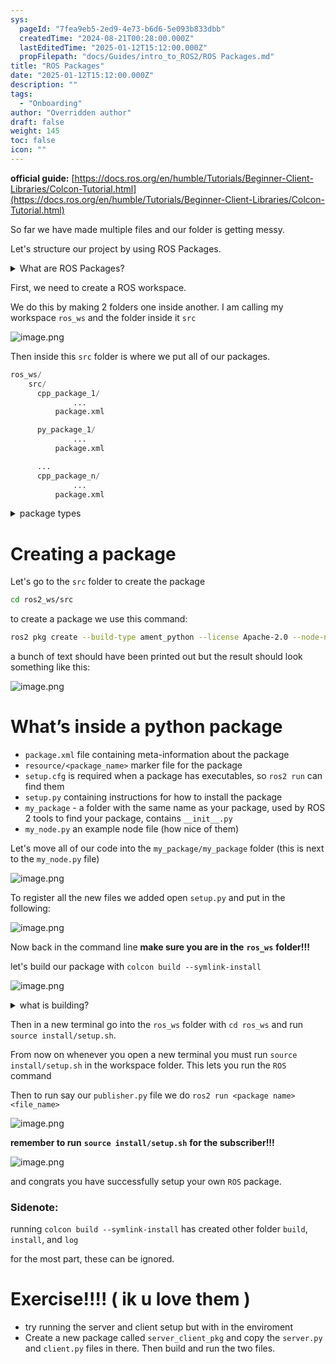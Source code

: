 ```yaml
---
sys:
  pageId: "7fea9eb5-2ed9-4e73-b6d6-5e093b833dbb"
  createdTime: "2024-08-21T00:28:00.000Z"
  lastEditedTime: "2025-01-12T15:12:00.000Z"
  propFilepath: "docs/Guides/intro_to_ROS2/ROS Packages.md"
title: "ROS Packages"
date: "2025-01-12T15:12:00.000Z"
description: ""
tags:
  - "Onboarding"
author: "Overridden author"
draft: false
weight: 145
toc: false
icon: ""
---
```


**official guide:** [https://docs.ros.org/en/humble/Tutorials/Beginner-Client-Libraries/Colcon-Tutorial.html](https://docs.ros.org/en/humble/Tutorials/Beginner-Client-Libraries/Colcon-Tutorial.html)

So far we have made multiple files and our folder is getting messy.

Let's structure our project by using ROS Packages.

<details>

<summary>What are ROS Packages?</summary>

ROS Packages are, as the name implies, packages of code that are highly sharable between ROS developers.

They consist of a folder, `package.xml` file, and source code

```python
      cpp_package_1/
		      ... imagine much code files here ..
          package.xml
```

</details>

First, we need to create a ROS workspace.

We do this by making 2 folders one inside another. I am calling my workspace `ros_ws` and the folder inside it `src`

![image.png](https://prod-files-secure.s3.us-west-2.amazonaws.com/d518164a-d88e-44d1-a4ee-3adb3bd8bce0/70706947-fd18-4537-a67b-e12946812d31/image.png?X-Amz-Algorithm=AWS4-HMAC-SHA256&X-Amz-Content-Sha256=UNSIGNED-PAYLOAD&X-Amz-Credential=ASIAZI2LB466TOIFOCMY%2F20250623%2Fus-west-2%2Fs3%2Faws4_request&X-Amz-Date=20250623T101030Z&X-Amz-Expires=3600&X-Amz-Security-Token=IQoJb3JpZ2luX2VjEBgaCXVzLXdlc3QtMiJIMEYCIQCGm4zmz1P0RdGAzbvy%2FQ5Xp9Ai9uMGGUzljeYpYkvHYAIhAOyCM2fmGBBQLWfdM12iZSGNTwD8lfMfaC%2B9pY6%2Fe3IeKv8DCBEQABoMNjM3NDIzMTgzODA1Igxloy4Nk3XUBSSfYFEq3AOYriS2WkpZ3nQWjsGSb6RrUcm%2FeOIrgOW2ikXMEQlAp9f7cNY1YR1%2Fv1LW35cfdu3BVV5n%2FuLLGdKA6mlb5uZAqhP8JC3rUfjeTooNyL95OD4%2B0UNBzlwphQ%2BB5ymYbPcpgZ7xuufeR2cEwfSylSN24bobNGcPRUXh9VH6JE3YYCv9YCA5aQaatKs1gj26j%2FqPSM6czRHBo5XvUz1lasoozXNx4viBAvWygIx3fS7UlucrXhzCWAD0xmjIC7ayawktKH30hUUaG%2BfOtKRC5H2LD01ohuPwjB82dXqC4OH3JKYmuIC5sQeEUC58jYguyXqf8N23tIskXoNq8hsvcYMC6ZkH%2BZaB%2FuhaGWwwY2hHJi3u%2Fj6uzF9mkoSy9sAEG2YZPTs127kkGfc5vELPrKOfZ%2BjmwmaVKZLlZB0WrWuIlLV5WSxsKYAg%2BFNZhcg7Ovc2OJP1LQaQMedWIpl0KamwQIqMD4Fs1X%2BJfb2pMlRqChyP3QmMwKIsRyZIimlaS3sbDi6h7gEcJRNq3%2B78gCT9oYZDbTYW3319NWZG99wn2TDKgT%2BKDYyQoEKzOJsEJe%2F%2F0HGWbeu19pLoX90G412N1Nej37pkzKyDWyr%2FZ1EmOcRoR4qq4Guh2tqz3DDsieTCBjqkAeSVHbRoRk51EvgPipC4J3N1lFeWsrtJAhca7iSY1yvup6kM3N31aRSMYqJilcaJnFwn5GJa2ZuBQfgsCEVknpgggmlg3PuSBAZeEOJUdxa7Qt%2Bt9euHiB2%2BnGP3%2Bh%2FfzW5L%2F40r7in%2B795SqDXcij%2BAgzwqAPonq8XsLyV1dSRV1eXeHdn0Qok%2Bh%2BwG%2FYw4FZSraZ7igmTAziviRklGD4D5%2BZql&X-Amz-Signature=9c41f8aa631d9c919553e7895ad3dff2e7c3bd9e7a3d342f3b39d5004e77fab3&X-Amz-SignedHeaders=host&x-amz-checksum-mode=ENABLED&x-id=GetObject)

Then inside this `src` folder is where we put all of our packages.

```python
ros_ws/
    src/
      cpp_package_1/
		      ...
          package.xml

      py_package_1/
		      ...
          package.xml

      ...
      cpp_package_n/
		      ...
          package.xml

```

<details>

<summary>package types</summary>

packages can be either `C++` or python.

the intern file structure is different for each but for this guide we will stick to creating python packages

</details>

# Creating a package

Let's go to the `src` folder to create the package

```bash
cd ros2_ws/src
```

to create a package we use this command:

```bash
ros2 pkg create --build-type ament_python --license Apache-2.0 --node-name my_node my_package
```

a bunch of text should have been printed out but the result should look something like this:

![image.png](https://prod-files-secure.s3.us-west-2.amazonaws.com/d518164a-d88e-44d1-a4ee-3adb3bd8bce0/e6cf1e3f-8512-4a3e-b131-079f800bf3e8/image.png?X-Amz-Algorithm=AWS4-HMAC-SHA256&X-Amz-Content-Sha256=UNSIGNED-PAYLOAD&X-Amz-Credential=ASIAZI2LB466TOIFOCMY%2F20250623%2Fus-west-2%2Fs3%2Faws4_request&X-Amz-Date=20250623T101030Z&X-Amz-Expires=3600&X-Amz-Security-Token=IQoJb3JpZ2luX2VjEBgaCXVzLXdlc3QtMiJIMEYCIQCGm4zmz1P0RdGAzbvy%2FQ5Xp9Ai9uMGGUzljeYpYkvHYAIhAOyCM2fmGBBQLWfdM12iZSGNTwD8lfMfaC%2B9pY6%2Fe3IeKv8DCBEQABoMNjM3NDIzMTgzODA1Igxloy4Nk3XUBSSfYFEq3AOYriS2WkpZ3nQWjsGSb6RrUcm%2FeOIrgOW2ikXMEQlAp9f7cNY1YR1%2Fv1LW35cfdu3BVV5n%2FuLLGdKA6mlb5uZAqhP8JC3rUfjeTooNyL95OD4%2B0UNBzlwphQ%2BB5ymYbPcpgZ7xuufeR2cEwfSylSN24bobNGcPRUXh9VH6JE3YYCv9YCA5aQaatKs1gj26j%2FqPSM6czRHBo5XvUz1lasoozXNx4viBAvWygIx3fS7UlucrXhzCWAD0xmjIC7ayawktKH30hUUaG%2BfOtKRC5H2LD01ohuPwjB82dXqC4OH3JKYmuIC5sQeEUC58jYguyXqf8N23tIskXoNq8hsvcYMC6ZkH%2BZaB%2FuhaGWwwY2hHJi3u%2Fj6uzF9mkoSy9sAEG2YZPTs127kkGfc5vELPrKOfZ%2BjmwmaVKZLlZB0WrWuIlLV5WSxsKYAg%2BFNZhcg7Ovc2OJP1LQaQMedWIpl0KamwQIqMD4Fs1X%2BJfb2pMlRqChyP3QmMwKIsRyZIimlaS3sbDi6h7gEcJRNq3%2B78gCT9oYZDbTYW3319NWZG99wn2TDKgT%2BKDYyQoEKzOJsEJe%2F%2F0HGWbeu19pLoX90G412N1Nej37pkzKyDWyr%2FZ1EmOcRoR4qq4Guh2tqz3DDsieTCBjqkAeSVHbRoRk51EvgPipC4J3N1lFeWsrtJAhca7iSY1yvup6kM3N31aRSMYqJilcaJnFwn5GJa2ZuBQfgsCEVknpgggmlg3PuSBAZeEOJUdxa7Qt%2Bt9euHiB2%2BnGP3%2Bh%2FfzW5L%2F40r7in%2B795SqDXcij%2BAgzwqAPonq8XsLyV1dSRV1eXeHdn0Qok%2Bh%2BwG%2FYw4FZSraZ7igmTAziviRklGD4D5%2BZql&X-Amz-Signature=457401e9be6b0bbc653b8ba1783372fa9caadf9a25312ac80e20a8645a12bd9b&X-Amz-SignedHeaders=host&x-amz-checksum-mode=ENABLED&x-id=GetObject)

# What’s inside a python package

- `package.xml` file containing meta-information about the package
- `resource/<package_name>` marker file for the package
- `setup.cfg` is required when a package has executables, so `ros2 run` can find them
- `setup.py` containing instructions for how to install the package
- `my_package` - a folder with the same name as your package, used by ROS 2 tools to find your package, contains `__init__.py`
- `my_node.py` an example node file (how nice of them)

Let's move all of our code into the `my_package/my_package` folder (this is next to the `my_node.py` file)

![image.png](https://prod-files-secure.s3.us-west-2.amazonaws.com/d518164a-d88e-44d1-a4ee-3adb3bd8bce0/9ce58f11-0da9-4d3e-b86d-506a9685d378/image.png?X-Amz-Algorithm=AWS4-HMAC-SHA256&X-Amz-Content-Sha256=UNSIGNED-PAYLOAD&X-Amz-Credential=ASIAZI2LB466TOIFOCMY%2F20250623%2Fus-west-2%2Fs3%2Faws4_request&X-Amz-Date=20250623T101030Z&X-Amz-Expires=3600&X-Amz-Security-Token=IQoJb3JpZ2luX2VjEBgaCXVzLXdlc3QtMiJIMEYCIQCGm4zmz1P0RdGAzbvy%2FQ5Xp9Ai9uMGGUzljeYpYkvHYAIhAOyCM2fmGBBQLWfdM12iZSGNTwD8lfMfaC%2B9pY6%2Fe3IeKv8DCBEQABoMNjM3NDIzMTgzODA1Igxloy4Nk3XUBSSfYFEq3AOYriS2WkpZ3nQWjsGSb6RrUcm%2FeOIrgOW2ikXMEQlAp9f7cNY1YR1%2Fv1LW35cfdu3BVV5n%2FuLLGdKA6mlb5uZAqhP8JC3rUfjeTooNyL95OD4%2B0UNBzlwphQ%2BB5ymYbPcpgZ7xuufeR2cEwfSylSN24bobNGcPRUXh9VH6JE3YYCv9YCA5aQaatKs1gj26j%2FqPSM6czRHBo5XvUz1lasoozXNx4viBAvWygIx3fS7UlucrXhzCWAD0xmjIC7ayawktKH30hUUaG%2BfOtKRC5H2LD01ohuPwjB82dXqC4OH3JKYmuIC5sQeEUC58jYguyXqf8N23tIskXoNq8hsvcYMC6ZkH%2BZaB%2FuhaGWwwY2hHJi3u%2Fj6uzF9mkoSy9sAEG2YZPTs127kkGfc5vELPrKOfZ%2BjmwmaVKZLlZB0WrWuIlLV5WSxsKYAg%2BFNZhcg7Ovc2OJP1LQaQMedWIpl0KamwQIqMD4Fs1X%2BJfb2pMlRqChyP3QmMwKIsRyZIimlaS3sbDi6h7gEcJRNq3%2B78gCT9oYZDbTYW3319NWZG99wn2TDKgT%2BKDYyQoEKzOJsEJe%2F%2F0HGWbeu19pLoX90G412N1Nej37pkzKyDWyr%2FZ1EmOcRoR4qq4Guh2tqz3DDsieTCBjqkAeSVHbRoRk51EvgPipC4J3N1lFeWsrtJAhca7iSY1yvup6kM3N31aRSMYqJilcaJnFwn5GJa2ZuBQfgsCEVknpgggmlg3PuSBAZeEOJUdxa7Qt%2Bt9euHiB2%2BnGP3%2Bh%2FfzW5L%2F40r7in%2B795SqDXcij%2BAgzwqAPonq8XsLyV1dSRV1eXeHdn0Qok%2Bh%2BwG%2FYw4FZSraZ7igmTAziviRklGD4D5%2BZql&X-Amz-Signature=0d3ef473a4818ea0d7f49a15b01597d53375d43b8e9c94a052250e79764f4c39&X-Amz-SignedHeaders=host&x-amz-checksum-mode=ENABLED&x-id=GetObject)

To register all the new files we added open `setup.py` and put in the following:

![image.png](https://prod-files-secure.s3.us-west-2.amazonaws.com/d518164a-d88e-44d1-a4ee-3adb3bd8bce0/1cd7c262-4cae-4496-9d75-c178537d24a2/image.png?X-Amz-Algorithm=AWS4-HMAC-SHA256&X-Amz-Content-Sha256=UNSIGNED-PAYLOAD&X-Amz-Credential=ASIAZI2LB466TOIFOCMY%2F20250623%2Fus-west-2%2Fs3%2Faws4_request&X-Amz-Date=20250623T101030Z&X-Amz-Expires=3600&X-Amz-Security-Token=IQoJb3JpZ2luX2VjEBgaCXVzLXdlc3QtMiJIMEYCIQCGm4zmz1P0RdGAzbvy%2FQ5Xp9Ai9uMGGUzljeYpYkvHYAIhAOyCM2fmGBBQLWfdM12iZSGNTwD8lfMfaC%2B9pY6%2Fe3IeKv8DCBEQABoMNjM3NDIzMTgzODA1Igxloy4Nk3XUBSSfYFEq3AOYriS2WkpZ3nQWjsGSb6RrUcm%2FeOIrgOW2ikXMEQlAp9f7cNY1YR1%2Fv1LW35cfdu3BVV5n%2FuLLGdKA6mlb5uZAqhP8JC3rUfjeTooNyL95OD4%2B0UNBzlwphQ%2BB5ymYbPcpgZ7xuufeR2cEwfSylSN24bobNGcPRUXh9VH6JE3YYCv9YCA5aQaatKs1gj26j%2FqPSM6czRHBo5XvUz1lasoozXNx4viBAvWygIx3fS7UlucrXhzCWAD0xmjIC7ayawktKH30hUUaG%2BfOtKRC5H2LD01ohuPwjB82dXqC4OH3JKYmuIC5sQeEUC58jYguyXqf8N23tIskXoNq8hsvcYMC6ZkH%2BZaB%2FuhaGWwwY2hHJi3u%2Fj6uzF9mkoSy9sAEG2YZPTs127kkGfc5vELPrKOfZ%2BjmwmaVKZLlZB0WrWuIlLV5WSxsKYAg%2BFNZhcg7Ovc2OJP1LQaQMedWIpl0KamwQIqMD4Fs1X%2BJfb2pMlRqChyP3QmMwKIsRyZIimlaS3sbDi6h7gEcJRNq3%2B78gCT9oYZDbTYW3319NWZG99wn2TDKgT%2BKDYyQoEKzOJsEJe%2F%2F0HGWbeu19pLoX90G412N1Nej37pkzKyDWyr%2FZ1EmOcRoR4qq4Guh2tqz3DDsieTCBjqkAeSVHbRoRk51EvgPipC4J3N1lFeWsrtJAhca7iSY1yvup6kM3N31aRSMYqJilcaJnFwn5GJa2ZuBQfgsCEVknpgggmlg3PuSBAZeEOJUdxa7Qt%2Bt9euHiB2%2BnGP3%2Bh%2FfzW5L%2F40r7in%2B795SqDXcij%2BAgzwqAPonq8XsLyV1dSRV1eXeHdn0Qok%2Bh%2BwG%2FYw4FZSraZ7igmTAziviRklGD4D5%2BZql&X-Amz-Signature=1a790cf1fdc1ea551850f83576e90675a179f3f6e1935df3a6fd0ee8a186ff1e&X-Amz-SignedHeaders=host&x-amz-checksum-mode=ENABLED&x-id=GetObject)

Now back in the command line **make sure you are in the** **`ros_ws`** **folder!!!**

let's build our package with `colcon build --symlink-install`

![image.png](https://prod-files-secure.s3.us-west-2.amazonaws.com/d518164a-d88e-44d1-a4ee-3adb3bd8bce0/2f2a0d27-b173-48fd-b189-5f5c0ce65619/image.png?X-Amz-Algorithm=AWS4-HMAC-SHA256&X-Amz-Content-Sha256=UNSIGNED-PAYLOAD&X-Amz-Credential=ASIAZI2LB466TOIFOCMY%2F20250623%2Fus-west-2%2Fs3%2Faws4_request&X-Amz-Date=20250623T101030Z&X-Amz-Expires=3600&X-Amz-Security-Token=IQoJb3JpZ2luX2VjEBgaCXVzLXdlc3QtMiJIMEYCIQCGm4zmz1P0RdGAzbvy%2FQ5Xp9Ai9uMGGUzljeYpYkvHYAIhAOyCM2fmGBBQLWfdM12iZSGNTwD8lfMfaC%2B9pY6%2Fe3IeKv8DCBEQABoMNjM3NDIzMTgzODA1Igxloy4Nk3XUBSSfYFEq3AOYriS2WkpZ3nQWjsGSb6RrUcm%2FeOIrgOW2ikXMEQlAp9f7cNY1YR1%2Fv1LW35cfdu3BVV5n%2FuLLGdKA6mlb5uZAqhP8JC3rUfjeTooNyL95OD4%2B0UNBzlwphQ%2BB5ymYbPcpgZ7xuufeR2cEwfSylSN24bobNGcPRUXh9VH6JE3YYCv9YCA5aQaatKs1gj26j%2FqPSM6czRHBo5XvUz1lasoozXNx4viBAvWygIx3fS7UlucrXhzCWAD0xmjIC7ayawktKH30hUUaG%2BfOtKRC5H2LD01ohuPwjB82dXqC4OH3JKYmuIC5sQeEUC58jYguyXqf8N23tIskXoNq8hsvcYMC6ZkH%2BZaB%2FuhaGWwwY2hHJi3u%2Fj6uzF9mkoSy9sAEG2YZPTs127kkGfc5vELPrKOfZ%2BjmwmaVKZLlZB0WrWuIlLV5WSxsKYAg%2BFNZhcg7Ovc2OJP1LQaQMedWIpl0KamwQIqMD4Fs1X%2BJfb2pMlRqChyP3QmMwKIsRyZIimlaS3sbDi6h7gEcJRNq3%2B78gCT9oYZDbTYW3319NWZG99wn2TDKgT%2BKDYyQoEKzOJsEJe%2F%2F0HGWbeu19pLoX90G412N1Nej37pkzKyDWyr%2FZ1EmOcRoR4qq4Guh2tqz3DDsieTCBjqkAeSVHbRoRk51EvgPipC4J3N1lFeWsrtJAhca7iSY1yvup6kM3N31aRSMYqJilcaJnFwn5GJa2ZuBQfgsCEVknpgggmlg3PuSBAZeEOJUdxa7Qt%2Bt9euHiB2%2BnGP3%2Bh%2FfzW5L%2F40r7in%2B795SqDXcij%2BAgzwqAPonq8XsLyV1dSRV1eXeHdn0Qok%2Bh%2BwG%2FYw4FZSraZ7igmTAziviRklGD4D5%2BZql&X-Amz-Signature=06644eaa321065c7b0051eb959f419f66784a86994fc969bb4f03720a5bfbc3b&X-Amz-SignedHeaders=host&x-amz-checksum-mode=ENABLED&x-id=GetObject)

<details>

<summary>what is building?</summary>

if you are a CS major at Rose-Hulman you will learn the answer to this in CSSE132

but TLDR; is it combines all the code files into one program that can be run easily 

</details>

Then in a new terminal go into the `ros_ws` folder with `cd ros_ws` and run `source install/setup.sh`. 

From now on whenever you open a new terminal you must run `source install/setup.sh` in the workspace folder. This lets you run the `ROS` command

Then to run say our `publisher.py` file we do `ros2 run <package name> <file_name>`

![image.png](https://prod-files-secure.s3.us-west-2.amazonaws.com/d518164a-d88e-44d1-a4ee-3adb3bd8bce0/4f4b1219-3a44-4632-aa0a-ce3471699f59/image.png?X-Amz-Algorithm=AWS4-HMAC-SHA256&X-Amz-Content-Sha256=UNSIGNED-PAYLOAD&X-Amz-Credential=ASIAZI2LB466TOIFOCMY%2F20250623%2Fus-west-2%2Fs3%2Faws4_request&X-Amz-Date=20250623T101030Z&X-Amz-Expires=3600&X-Amz-Security-Token=IQoJb3JpZ2luX2VjEBgaCXVzLXdlc3QtMiJIMEYCIQCGm4zmz1P0RdGAzbvy%2FQ5Xp9Ai9uMGGUzljeYpYkvHYAIhAOyCM2fmGBBQLWfdM12iZSGNTwD8lfMfaC%2B9pY6%2Fe3IeKv8DCBEQABoMNjM3NDIzMTgzODA1Igxloy4Nk3XUBSSfYFEq3AOYriS2WkpZ3nQWjsGSb6RrUcm%2FeOIrgOW2ikXMEQlAp9f7cNY1YR1%2Fv1LW35cfdu3BVV5n%2FuLLGdKA6mlb5uZAqhP8JC3rUfjeTooNyL95OD4%2B0UNBzlwphQ%2BB5ymYbPcpgZ7xuufeR2cEwfSylSN24bobNGcPRUXh9VH6JE3YYCv9YCA5aQaatKs1gj26j%2FqPSM6czRHBo5XvUz1lasoozXNx4viBAvWygIx3fS7UlucrXhzCWAD0xmjIC7ayawktKH30hUUaG%2BfOtKRC5H2LD01ohuPwjB82dXqC4OH3JKYmuIC5sQeEUC58jYguyXqf8N23tIskXoNq8hsvcYMC6ZkH%2BZaB%2FuhaGWwwY2hHJi3u%2Fj6uzF9mkoSy9sAEG2YZPTs127kkGfc5vELPrKOfZ%2BjmwmaVKZLlZB0WrWuIlLV5WSxsKYAg%2BFNZhcg7Ovc2OJP1LQaQMedWIpl0KamwQIqMD4Fs1X%2BJfb2pMlRqChyP3QmMwKIsRyZIimlaS3sbDi6h7gEcJRNq3%2B78gCT9oYZDbTYW3319NWZG99wn2TDKgT%2BKDYyQoEKzOJsEJe%2F%2F0HGWbeu19pLoX90G412N1Nej37pkzKyDWyr%2FZ1EmOcRoR4qq4Guh2tqz3DDsieTCBjqkAeSVHbRoRk51EvgPipC4J3N1lFeWsrtJAhca7iSY1yvup6kM3N31aRSMYqJilcaJnFwn5GJa2ZuBQfgsCEVknpgggmlg3PuSBAZeEOJUdxa7Qt%2Bt9euHiB2%2BnGP3%2Bh%2FfzW5L%2F40r7in%2B795SqDXcij%2BAgzwqAPonq8XsLyV1dSRV1eXeHdn0Qok%2Bh%2BwG%2FYw4FZSraZ7igmTAziviRklGD4D5%2BZql&X-Amz-Signature=07e7ad334bb7d1c8fb3db0adc4469e8c52482d2433cd66a14459a3bbe7eb39f1&X-Amz-SignedHeaders=host&x-amz-checksum-mode=ENABLED&x-id=GetObject)

**remember to run** **`source install/setup.sh`** **for the subscriber!!!**

![image.png](https://prod-files-secure.s3.us-west-2.amazonaws.com/d518164a-d88e-44d1-a4ee-3adb3bd8bce0/02121119-dad4-49ec-8356-c956108b4243/image.png?X-Amz-Algorithm=AWS4-HMAC-SHA256&X-Amz-Content-Sha256=UNSIGNED-PAYLOAD&X-Amz-Credential=ASIAZI2LB466TOIFOCMY%2F20250623%2Fus-west-2%2Fs3%2Faws4_request&X-Amz-Date=20250623T101030Z&X-Amz-Expires=3600&X-Amz-Security-Token=IQoJb3JpZ2luX2VjEBgaCXVzLXdlc3QtMiJIMEYCIQCGm4zmz1P0RdGAzbvy%2FQ5Xp9Ai9uMGGUzljeYpYkvHYAIhAOyCM2fmGBBQLWfdM12iZSGNTwD8lfMfaC%2B9pY6%2Fe3IeKv8DCBEQABoMNjM3NDIzMTgzODA1Igxloy4Nk3XUBSSfYFEq3AOYriS2WkpZ3nQWjsGSb6RrUcm%2FeOIrgOW2ikXMEQlAp9f7cNY1YR1%2Fv1LW35cfdu3BVV5n%2FuLLGdKA6mlb5uZAqhP8JC3rUfjeTooNyL95OD4%2B0UNBzlwphQ%2BB5ymYbPcpgZ7xuufeR2cEwfSylSN24bobNGcPRUXh9VH6JE3YYCv9YCA5aQaatKs1gj26j%2FqPSM6czRHBo5XvUz1lasoozXNx4viBAvWygIx3fS7UlucrXhzCWAD0xmjIC7ayawktKH30hUUaG%2BfOtKRC5H2LD01ohuPwjB82dXqC4OH3JKYmuIC5sQeEUC58jYguyXqf8N23tIskXoNq8hsvcYMC6ZkH%2BZaB%2FuhaGWwwY2hHJi3u%2Fj6uzF9mkoSy9sAEG2YZPTs127kkGfc5vELPrKOfZ%2BjmwmaVKZLlZB0WrWuIlLV5WSxsKYAg%2BFNZhcg7Ovc2OJP1LQaQMedWIpl0KamwQIqMD4Fs1X%2BJfb2pMlRqChyP3QmMwKIsRyZIimlaS3sbDi6h7gEcJRNq3%2B78gCT9oYZDbTYW3319NWZG99wn2TDKgT%2BKDYyQoEKzOJsEJe%2F%2F0HGWbeu19pLoX90G412N1Nej37pkzKyDWyr%2FZ1EmOcRoR4qq4Guh2tqz3DDsieTCBjqkAeSVHbRoRk51EvgPipC4J3N1lFeWsrtJAhca7iSY1yvup6kM3N31aRSMYqJilcaJnFwn5GJa2ZuBQfgsCEVknpgggmlg3PuSBAZeEOJUdxa7Qt%2Bt9euHiB2%2BnGP3%2Bh%2FfzW5L%2F40r7in%2B795SqDXcij%2BAgzwqAPonq8XsLyV1dSRV1eXeHdn0Qok%2Bh%2BwG%2FYw4FZSraZ7igmTAziviRklGD4D5%2BZql&X-Amz-Signature=9ddd0d8f21dd6768e5aeda3ccde088ef2429297fdffe8ddaad0cbc648a1ff952&X-Amz-SignedHeaders=host&x-amz-checksum-mode=ENABLED&x-id=GetObject)

and congrats you have successfully setup your own `ROS` package.

### Sidenote:

running `colcon build --symlink-install` has created other folder `build`, `install`, and `log`

for the most part, these can be ignored.

# Exercise!!!! ( ik u love them )

- try running the server and client setup but with in the enviroment
- Create a new package called `server_client_pkg` and copy the `server.py` and `client.py` files in there. Then build and run the two files.

